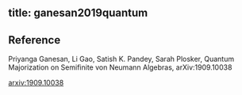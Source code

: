 title: ganesan2019quantum 
---

## Reference

Priyanga Ganesan, Li Gao, Satish K. Pandey, Sarah Plosker, Quantum Majorization on Semifinite von Neumann Algebras, arXiv:1909.10038



[arxiv:1909.10038](https://arxiv.org/abs/1909.10038)
